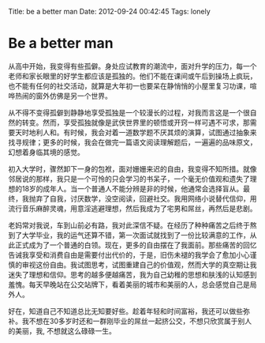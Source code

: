 Title: be a better man
Date: 2012-09-24 00:42:45
Tags: lonely

# Be a better man
从高中开始，我变得有些孤僻。身处应试教育的潮流中，面对升学的压力，每一个老师和家长眼里的好学生都应该是孤独的。他们不能在课间或午后到操场上疯玩，也不能有任何的社交活动，就算是大年初一也要呆在静悄悄的小屋里复习功课，喧哗热闹的窗外仿佛是另一个世界。

从不得不变得孤僻到静静地享受孤独是一个较漫长的过程，对我而言这是一个很自然的转变。然而，享受孤独就像是武侠世界里的顿悟或开窍一样可遇不可求，那需要天时地利人和。有时候，我会对着一道数学题不厌其烦的演算，试图通过抽象来找寻规律；更多的时候，我会在做完一篇语文阅读理解题后，一遍遍的品味原文，幻想着身临其境的感觉。

初入大学时，骤然卸下一身的包袱，面对姗姗来迟的自由，我变得不知所措。就像邻居说的那样，我只是一个可怜的只会学习的书呆子，一个毫无价值观和遗失了理想的18岁的成年人。当一个普通人不能分辨是非的时候，他通常会选择盲从。最终，我抛弃了自我，讨厌数学，没空阅读，回避社交。我用网络小说替代信仰，用流行音乐麻醉灵魂，用意淫逃避理想，然后我成为了宅男和屌丝，再然后是悲剧。

老妈常对我说，车到山前必有路，我对此深信不疑。在经历了种种痛苦之后终于熬到了大学毕业，我的运气还算不错，第一次面试就找到了一份比较满意的工作，从此正式成为了一个普通的白领。现在，更多的自由摆在了我面前。那些痛苦的回忆告诫我享受和消费自由是需要付出代价的，于是，旧伤未褪的我学会了愈加小心谨慎的审视这份自由。我试图思考，试图重建自己的价值观，然而大学的真空期让我迷失了理想和信仰。思考的越多便越痛苦，我为自己幼稚的思想和肤浅的认知感到羞愧。每天早晚站在公交站牌下，看着美丽的城市和美丽的人，总会感觉自己是局外人。

好在，知道自己不知道总比无知要好些。趁着年轻和时间富裕，我还可以做些弥补。我不想在30多岁时还和一群刚毕业的屌丝一起挤公交，不想只欣赏属于别人的美丽，我, 不想就这么碌碌一生。
